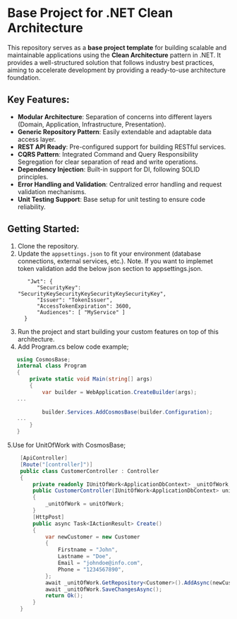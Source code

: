 # Base Project for .NET Clean Architecture

This repository serves as a **base project template** for building scalable and maintainable applications using the **Clean Architecture** pattern in .NET. It provides a well-structured solution that follows industry best practices, aiming to accelerate development by providing a ready-to-use architecture foundation.

## Key Features:
- **Modular Architecture**: Separation of concerns into different layers (Domain, Application, Infrastructure, Presentation).
- **Generic Repository Pattern**: Easily extendable and adaptable data access layer.
- **REST API Ready**: Pre-configured support for building RESTful services.
- **CQRS Pattern**: Integrated Command and Query Responsibility Segregation for clear separation of read and write operations.
- **Dependency Injection**: Built-in support for DI, following SOLID principles.
- **Error Handling and Validation**: Centralized error handling and request validation mechanisms.
- **Unit Testing Support**: Base setup for unit testing to ensure code reliability.

## Getting Started:
1. Clone the repository.
2. Update the `appsettings.json` to fit your environment (database connections, external services, etc.).
    Note. If you want to implemet token validation add the below json section to appsettings.json.
   ```
      "Jwt": {
         "SecurityKey": "SecurityKeySecurityKeySecurityKeySecurityKey",
         "Issuer": "TokenIssuer",
         "AccessTokenExpiration": 3600,
         "Audiences": [ "MyService" ]
     }
   ```
4. Run the project and start building your custom features on top of this architecture.
5. Add Program.cs below code example;

 ```c#
    using CosmosBase;
    internal class Program
    {
        private static void Main(string[] args)
        {
            var builder = WebApplication.CreateBuilder(args);
    ...
    
            builder.Services.AddCosmosBase(builder.Configuration);
    ...
        }
    }
```
5.Use for UnitOfWork with CosmosBase;

```c#
    [ApiController]
    [Route("[controller]")]
    public class CustomerController : Controller
    {
        private readonly IUnitOfWork<ApplicationDbContext> _unitOfWork;
        public CustomerController(IUnitOfWork<ApplicationDbContext> unitOfWork)
        {
            _unitOfWork = unitOfWork;
        }
        [HttpPost]
        public async Task<IActionResult> Create()
        {
            var newCustomer = new Customer
            {
                Firstname = "John",
                Lastname = "Doe",
                Email = "johndoe@info.com",
                Phone = "1234567890",
            };
            await _unitOfWork.GetRepository<Customer>().AddAsync(newCustomer);
            await _unitOfWork.SaveChangesAsync();
            return Ok();
        }
    }
```
